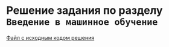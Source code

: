 # Решение задания по разделу ```Введение в машинное обучение```

[Файл с исходным кодом решения](test_5.2.ipynb)
